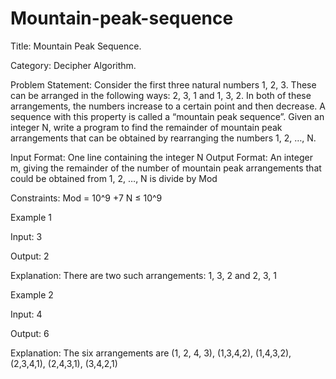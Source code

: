 # Mountain-peak-sequence
Title: Mountain Peak Sequence.

Category: Decipher Algorithm.

Problem Statement: Consider the first three natural numbers 1, 2, 3. These can be arranged in the following ways: 2, 3, 1 and 1, 3, 2. In both of these arrangements, the numbers increase to a certain point and then decrease. A sequence with this property is called a “mountain peak sequence”. Given an integer N, write a program to find the remainder of mountain peak arrangements that can be obtained by rearranging the numbers 1, 2, …, N.

Input Format: One line containing the integer N Output Format: An integer m, giving the remainder of the number of mountain peak arrangements that could be obtained from 1, 2, …, N is divide by Mod

Constraints: Mod = 10^9 +7 N ≤ 10^9

Example 1

Input: 3

Output: 2

Explanation: There are two such arrangements: 1, 3, 2 and 2, 3, 1

Example 2

Input: 4

Output: 6

Explanation: The six arrangements are (1, 2, 4, 3), (1,3,4,2), (1,4,3,2), (2,3,4,1), (2,4,3,1), (3,4,2,1)
